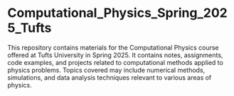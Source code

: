 # Computational_Physics_Spring_2025_Tufts
This repository contains materials for the Computational Physics course offered at Tufts University in Spring 2025.
It contains notes, assignments, code examples, and projects related to computational methods applied to physics problems. 
Topics covered may include numerical methods, simulations, and data analysis techniques relevant to various areas of physics.
